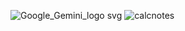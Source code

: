 ![Google_Gemini_logo svg](https://github.com/user-attachments/assets/32f44d0a-267a-41e9-823f-62ea8f782f7b)
![calcnotes](https://github.com/user-attachments/assets/f66672aa-0ec9-4572-a75f-1cc3764b4822)
